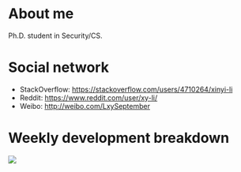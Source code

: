 # About me

Ph.D. student in Security/CS.

# Social network

- StackOverflow: https://stackoverflow.com/users/4710264/xinyi-li
- Reddit: https://www.reddit.com/user/xy-li/
- Weibo: http://weibo.com/LxySeptember

# Weekly development breakdown

[![](https://wakatime.com/share/@6905318c-f75f-4c8b-a468-e05b8a28745d/e4dc40c3-09c5-4821-bba1-e0a0017e6ad0.png)](https://wakatime.com/)